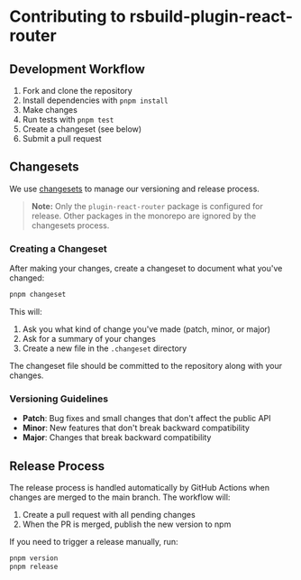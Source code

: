 # Contributing to rsbuild-plugin-react-router

## Development Workflow

1. Fork and clone the repository
2. Install dependencies with `pnpm install`
3. Make changes
4. Run tests with `pnpm test`
5. Create a changeset (see below)
6. Submit a pull request

## Changesets

We use [changesets](https://github.com/changesets/changesets) to manage our versioning and release process.

> **Note:** Only the `plugin-react-router` package is configured for release. Other packages in the monorepo are ignored by the changesets process.

### Creating a Changeset

After making your changes, create a changeset to document what you've changed:

```bash
pnpm changeset
```

This will:
1. Ask you what kind of change you've made (patch, minor, or major)
2. Ask for a summary of your changes
3. Create a new file in the `.changeset` directory

The changeset file should be committed to the repository along with your changes.

### Versioning Guidelines

- **Patch**: Bug fixes and small changes that don't affect the public API
- **Minor**: New features that don't break backward compatibility
- **Major**: Changes that break backward compatibility

## Release Process

The release process is handled automatically by GitHub Actions when changes are merged to the main branch. The workflow will:

1. Create a pull request with all pending changes
2. When the PR is merged, publish the new version to npm

If you need to trigger a release manually, run:

```bash
pnpm version
pnpm release
``` 
